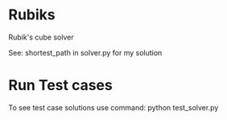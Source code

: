 # Rubiks
Rubik's cube solver

See: shortest_path in solver.py for my solution

# Run Test cases
To see test case solutions use command:
  python test_solver.py

